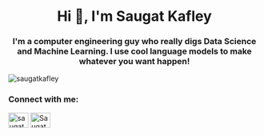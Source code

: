 <h1 align="center">Hi 👋, I'm Saugat Kafley</h1>
<h3 align="center">I'm a computer engineering guy who really digs Data Science and Machine Learning. I use cool language models to make whatever you want happen!</h3>

<p align="left"> <img src="https://komarev.com/ghpvc/?username=saugatkafley&label=Profile%20views&color=0e75b6&style=flat" alt="saugatkafley" /> </p>

<h3 align="left">Connect with me:</h3>
<p align="left">
<a href="https://kaggle.com/saugatkafley" target="blank"><img align="center" src="https://raw.githubusercontent.com/rahuldkjain/github-profile-readme-generator/master/src/images/icons/Social/kaggle.svg" alt="saugatkafley" height="30" width="40" /></a>
<a href="https://huggingface.co/Saugatkafley" target="blank"><img align="center" src="https://cdn-lfs.huggingface.co/repos/96/a2/96a2c8468c1546e660ac2609e49404b8588fcf5a748761fa72c154b2836b4c83/942cad1ccda905ac5a659dfd2d78b344fccfb84a8a3ac3721e08f488205638a0?response-content-disposition=inline%3B+filename*%3DUTF-8%27%27hf-logo.svg%3B+filename%3D%22hf-logo.svg%22%3B&response-content-type=image%2Fsvg%2Bxml&Expires=1712156275&Policy=eyJTdGF0ZW1lbnQiOlt7IkNvbmRpdGlvbiI6eyJEYXRlTGVzc1RoYW4iOnsiQVdTOkVwb2NoVGltZSI6MTcxMjE1NjI3NX19LCJSZXNvdXJjZSI6Imh0dHBzOi8vY2RuLWxmcy5odWdnaW5nZmFjZS5jby9yZXBvcy85Ni9hMi85NmEyYzg0NjhjMTU0NmU2NjBhYzI2MDllNDk0MDRiODU4OGZjZjVhNzQ4NzYxZmE3MmMxNTRiMjgzNmI0YzgzLzk0MmNhZDFjY2RhOTA1YWM1YTY1OWRmZDJkNzhiMzQ0ZmNjZmI4NGE4YTNhYzM3MjFlMDhmNDg4MjA1NjM4YTA%7EcmVzcG9uc2UtY29udGVudC1kaXNwb3NpdGlvbj0qJnJlc3BvbnNlLWNvbnRlbnQtdHlwZT0qIn1dfQ__&Signature=UzZLbMMbkULCmvRANn%7E6iC0XkuimAe7nabCHs%7EhqA7Xa9k3ZB9rijDc6vOiIYZAsbXCoyvpTt9cntv8ECMGhuC6S3QSM%7Eqj15goSvIHwFCeYD%7EJv5zOKZhUkz%7E73h%7EVuY8FWT-dFTn4E1ePn73cDhhD2lYOEE5C7H4gLnWtRzo29XVej2R5todSOoH1DwjMw3Dv3MqfEFBfzvrAJKHkq2FvStqBvR%7EDHW9nlYltC9ww1QBffxZRxNX1EMfvOEglbMlnXCc7aLhvzUnCkSxrEcBDutDAqu5gkyVRm8LEbo-E-Px06bQqj%7EihYegqQksB7CyVwJ-tM4AZjLAX8ZOmQ3Q__&Key-Pair-Id=KVTP0A1DKRTAX" height="30" width="40" alt="Saugatkafley-HF"></a>
</p>
